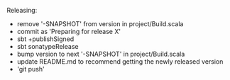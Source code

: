 Releasing:

* remove '-SNAPSHOT' from version in project/Build.scala
* commit as 'Preparing for release X'
* sbt +publishSigned
* sbt sonatypeRelease
* bump version to next '-SNAPSHOT' in project/Build.scala
* update README.md to recommend getting the newly released version
* 'git push'
